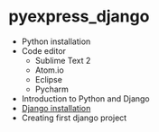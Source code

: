 # pyexpress_django

- Python installation
- Code editor
  - Sublime Text 2
  - Atom.io
  - Eclipse
  - Pycharm
- Introduction to Python and Django
- [Django installation](https://docs.djangoproject.com/en/1.10/topics/install/)
- Creating first django project
